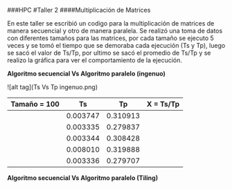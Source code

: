 
###HPC
#Taller 2
####Multiplicación de Matrices

En este taller se escribió un codigo para la multiplicación de matrices de manera secuencial y otro de manera paralela. Se realizó una toma de datos con diferentes tamaños para las matrices, por cada tamaño se ejecuto 5 veces y se tomó el tiempo que se demoraba cada ejecución (Ts y Tp), luego se sacó el valor de Ts/Tp, por ultimo se sacó el promedio de Ts/Tp y se realizo la gráfica para ver el comportamiento de la ejecución.

**Algoritmo secuencial Vs Algoritmo paralelo (ingenuo)**

![alt tag](Ts Vs Tp ingenuo.png)


Tamaño = 100 | Ts | Tp | X = Ts/Tp
----------|----|----|------------
          |0.003747|0.310913 |
          |0.003335|0.279837 |
          |0.003344|0.308428 |
          |0.008010| 0.319888|
          |0.003336|0.279707 |

**Algoritmo secuencial Vs Algoritmo paralelo (Tiling)**

